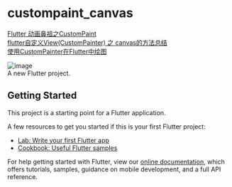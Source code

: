 # custompaint_canvas
 [ Flutter 动画鼻祖之CustomPaint ]( https://www.cnblogs.com/mengqd/p/13034117.html )   <br/>
 [ flutter自定义View(CustomPainter) 之 canvas的方法总结 ]( https://blog.csdn.net/u011272795/article/details/83828732)   <br/>
 [ 使用CustomPainter在Flutter中绘图 ]( https://www.jianshu.com/p/8fc32ea0df07 )   <br/>



![image](https://github.com/shaoting0730/Flutter_learn_demo/blob/master/%E5%85%B6%E4%BB%96/%E8%87%AA%E5%AE%9A%E4%B9%89Widget/CustomPaint%E4%B8%8ECanvas/custompaint_canvas/result.png) <br/>
A new Flutter project.

## Getting Started

This project is a starting point for a Flutter application.

A few resources to get you started if this is your first Flutter project:

- [Lab: Write your first Flutter app](https://flutter.io/docs/get-started/codelab)
- [Cookbook: Useful Flutter samples](https://flutter.io/docs/cookbook)

For help getting started with Flutter, view our 
[online documentation](https://flutter.io/docs), which offers tutorials, 
samples, guidance on mobile development, and a full API reference.
